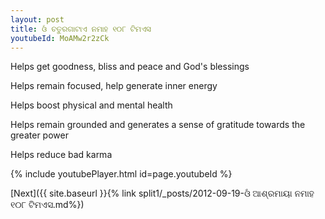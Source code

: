 ```yaml
---
layout: post
title: ଓଁ ଚତୁରଗାଟାଏ ନମାହ ୧୦୮ ଟିମଏସ
youtubeId: MoAMw2r2zCk
---
```

 
 
Helps get goodness, bliss and peace and God's blessings
 
Helps remain focused, help generate inner energy 
 
Helps boost physical and mental health 
 
Helps remain grounded and generates a sense of gratitude towards the greater power 
 
Helps reduce bad karma
 
 
 
 


{% include youtubePlayer.html id=page.youtubeId %}
 
[Next]({{ site.baseurl }}{% link  split1/_posts/2012-09-19-ଓଁ ଆଶ୍ରମାୟା ନମାହ ୧୦୮ ଟିମଏସ.md%})
 
